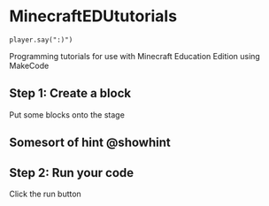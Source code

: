 # MinecraftEDUtutorials

```blocks
player.say(":)")
```


Programming tutorials for use with Minecraft Education Edition using MakeCode

## Step 1: Create a block

Put some blocks onto the stage

## Somesort of hint @showhint

## Step 2: Run your code

Click the run button
